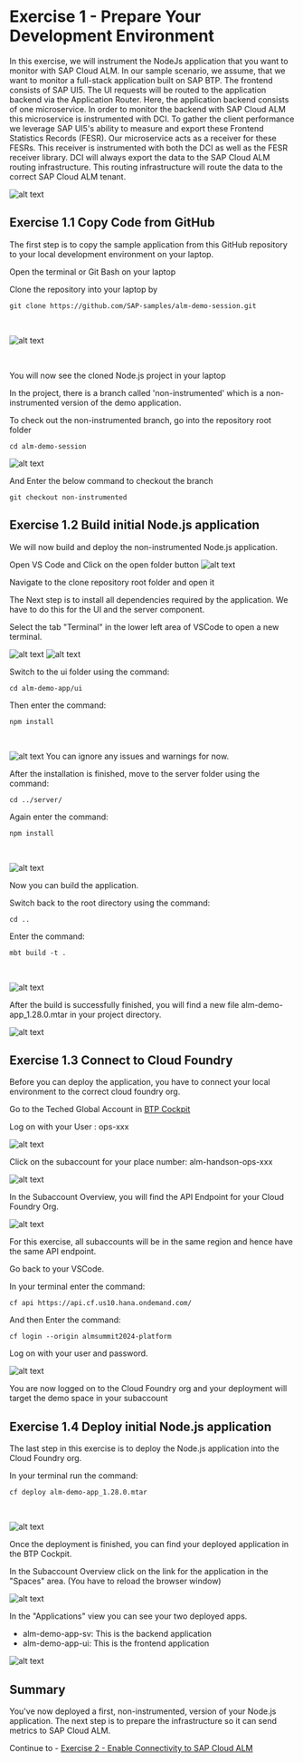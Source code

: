 # Exercise 1 - Prepare Your Development Environment

In this exercise, we will instrument the NodeJs application that you want to monitor with SAP Cloud ALM. 
In our sample scenario, we assume, that we want to monitor a full-stack application built on SAP BTP. The frontend consists of SAP UI5. The UI requests will be routed to the application backend via the Application Router. Here, the application backend consists of one microservice. In order to monitor the backend with SAP Cloud ALM this microservice is instrumented with DCI. To gather the client performance we leverage SAP UI5's ability to measure and export these Frontend Statistics Records (FESR). Our microservice acts as a receiver for these FESRs. This receiver is instrumented with both the DCI as well as the FESR receiver library. DCI will always export the data to the SAP Cloud ALM routing infrastructure. This routing infrastructure will route the data to the correct SAP Cloud ALM tenant.

<!---![image](https://github.com/SAP-samples/teched2023-XP261/assets/113598836/975d1a50-46c7-4014-b91e-fd0f75153874)-->
<!-- ![image](image/975d1a50-46c7-4014-b91e-fd0f75153874.png) -->

![alt text](image-12.png)

## Exercise 1.1 Copy Code from GitHub

The first step is to copy the sample application from this GitHub repository to your local development environment on your laptop.

Open the terminal or Git Bash on your laptop
<br><!---![image](https://github.com/andrea-schu/teched2023-XP261/assets/113598836/1f3c6050-dd18-444d-92fd-341135e04494)-->
<!-- ![image](image/openintellij.png) -->

Clone the repository into your laptop by
```
git clone https://github.com/SAP-samples/alm-demo-session.git
```
<br><!---![image](https://github.com/andrea-schu/teched2023-XP261/assets/113598836/23db97d8-640b-4107-bdc9-c57a791a4fe1)-->
<!-- ![image](image/getfromvcs.png) -->
![alt text](image.png)

<!-- If IntelliJ opens with an already added project, please choose File > New > Project from Version Control
<br><!---![image](https://github.com/SAP-samples/teched2023-XP261/assets/113598836/61a6c234-bd1c-49b6-ad75-934596d87346)-->
<!-- ![image](image/61a6c234-bd1c-49b6-ad75-934596d87346.png) -->

<!-- Paste the following URL: https://github.com/SAP-samples/teched2023-XP261.git  -->
<!-- Then click on "Clone". -->
<br><!---![image](https://github.com/andrea-schu/teched2023-XP261/assets/113598836/e77ac5ec-2a6d-4e88-bf87-555a7a446978)-->
<!-- ![image](image/vcsclone.png) -->

You will now see the cloned Node.js project in your laptop
<br><!---![image](https://github.com/SAP-samples/teched2023-XP261/assets/113598836/28ce30df-dc99-44c4-aff0-45dc25568d12)-->
<!-- ![image](image/28ce30df-dc99-44c4-aff0-45dc25568d12.png) -->

In the project, there is a branch called 'non-instrumented' which is a non-instrumented version of the demo application.

To check out the non-instrumented branch, go into the repository root folder
```
cd alm-demo-session
```
![alt text](image-1.png)

And Enter the below command to checkout the branch
```
git checkout non-instrumented
```


<!-- <br>-![image](https://github.com/SAP-samples/teched2023-XP261/assets/113598836/4ef137aa-ce3e-465a-8dbd-90abd9d808aa) -->
<!-- ![image](image/4ef137aa-ce3e-465a-8dbd-90abd9d808aa.png) -->

<!-- Open the tree "Remote" -> "origin" and select the entry "non-instrumented". Then click on "Checkout" -->
<!-- <br>-![image](https://github.com/SAP-samples/teched2023-XP261/assets/113598836/04d740c0-9c2a-4d22-8939-8b70da6d4ee0) -->
<!-- ![image](image/04d740c0-9c2a-4d22-8939-8b70da6d4ee0.png) -->

## Exercise 1.2 Build initial Node.js application

We will now build and deploy the non-instrumented Node.js application.

Open VS Code and Click on the open folder button
![alt text](image-2.png)

Navigate to the clone repository root folder and open it

The Next step is to install all dependencies required by the application. We have to do this for the UI and the server component.

Select the tab "Terminal" in the lower left area of VSCode to open a new terminal.

![alt text](image-3.png)
![alt text](image-4.png)
<br><!---![image](https://github.com/SAP-samples/teched2023-XP261/assets/113598836/2b98eed1-b091-4967-b80f-205fefbe6335)-->
<!-- ![image](image/2b98eed1-b091-4967-b80f-205fefbe6335.png) -->

Switch to the ui folder using the command: 
```shell
cd alm-demo-app/ui
```
Then enter the command: 
```shell
npm install
```
<br><!---![image](https://github.com/SAP-samples/teched2023-XP261/assets/113598836/f49a9593-5aba-4478-8a57-97fe9a4584f4)-->
<!-- ![image](image/f49a9593-5aba-4478-8a57-97fe9a4584f4.png) -->
![alt text](image-5.png)
You can ignore any issues and warnings for now.

After the installation is finished, move to the server folder using the command: 
```shell
cd ../server/
```
Again enter the command: 
```shell
npm install
```
<br><!---![image](https://github.com/SAP-samples/teched2023-XP261/assets/113598836/02052a1f-eb94-49a8-9e80-7d8729a601e8)-->
<!-- ![image](image/02052a1f-eb94-49a8-9e80-7d8729a601e8.png) -->
![alt text](image-6.png)

Now you can build the application. 

Switch back to the root directory using the command: 
```shell
cd ..
```
Enter the command: 
```shell
mbt build -t .
```
<br><!---![image](https://github.com/SAP-samples/teched2023-XP261/assets/113598836/6cd01020-8de1-458e-ad4c-fd46ccb11ff1)-->
<!-- ![image](image/6cd01020-8de1-458e-ad4c-fd46ccb11ff1.png) -->
![alt text](image-7.png)

After the build is successfully finished, you will find a new file alm-demo-app_1.28.0.mtar in your project directory.
<br><!---![image](https://github.com/SAP-samples/teched2023-XP261/assets/113598836/f16a984a-0109-4100-9df2-26d90f6a20e6)-->
<!-- ![image](image/f16a984a-0109-4100-9df2-26d90f6a20e6.png) -->
![alt text](image-8.png)

## Exercise 1.3 Connect to Cloud Foundry

Before you can deploy the application, you have to connect your local environment to the correct cloud foundry org.

Go to the Teched Global Account in [BTP Cockpit](https://amer.cockpit.btp.cloud.sap/cockpit/?idp=tdct3ched1.accounts.ondemand.com#/globalaccount/e2a835b0-3011-4c79-818a-d7767c4627cd)

Log on with your User : ops-xxx
<br><!---![image](https://github.com/SAP-samples/teched2023-XP261/assets/113598836/5bc612e6-aa81-4796-887e-fe1a7f0a65bf)-->
<!-- ![image](image/5bc612e6-aa81-4796-887e-fe1a7f0a65bf.png) -->

![alt text](image-13.png)

Click on the subaccount for your place number: alm-handson-ops-xxx
<br><!---![image](https://github.com/SAP-samples/teched2023-XP261/assets/113598836/cdf735df-b432-4307-942b-75352d3c7dd0)-->
<!-- ![image](image/cdf735df-b432-4307-942b-75352d3c7dd0.png) -->
![alt text](image-14.png)

In the Subaccount Overview, you will find the API Endpoint for your Cloud Foundry Org.
<br><!---![image](https://github.com/SAP-samples/teched2023-XP261/assets/113598836/712053ea-d1d9-44cb-a883-ac69d9a9e780)-->
<!-- ![image](image/712053ea-d1d9-44cb-a883-ac69d9a9e780.png) -->

![alt text](image-15.png)

For this exercise, all subaccounts will be in the same region and hence have the same API endpoint. 

Go back to your VSCode. 

In your terminal enter the command: 
```shell
cf api https://api.cf.us10.hana.ondemand.com/
```
<!---![image](https://github.com/SAP-samples/teched2023-XP261/assets/113598836/a08efb2a-456d-4306-b2b1-cd07410bf2d2)-->
<!-- ![image](image/a08efb2a-456d-4306-b2b1-cd07410bf2d2.png) -->

And then Enter the command: 
```shell
cf login --origin almsummit2024-platform 
```
Log on with your user and password.
<br><!---![image](https://github.com/SAP-samples/teched2023-XP261/assets/113598836/291f2c83-d2a4-4c57-bbc2-aebf89a64d2e)-->
<!-- ![image](image/291f2c83-d2a4-4c57-bbc2-aebf89a64d2e.png) -->
![alt text](image-16.png)

You are now logged on to the Cloud Foundry org and your deployment will target the demo space in your subaccount

## Exercise 1.4 Deploy initial Node.js application

The last step in this exercise is to deploy the Node.js application into the Cloud Foundry org.

In your terminal run the command: 
```shell
cf deploy alm-demo-app_1.28.0.mtar
```
<br><!---![image](https://github.com/SAP-samples/teched2023-XP261/assets/113598836/f310d263-10b7-4bc5-a84f-cebf554d3112)-->
<!-- ![image](image/f310d263-10b7-4bc5-a84f-cebf554d3112.png) -->
![alt text](image-9.png)

Once the deployment is finished, you can find your deployed application in the BTP Cockpit.

In the Subaccount Overview click on the link for the application in the "Spaces" area. (You have to reload the browser window)
<br><!---![image](https://github.com/SAP-samples/teched2023-XP261/assets/113598836/f7297b2c-adf5-446e-8012-c6d24aa18a8e)-->
<!-- ![image](image/f7297b2c-adf5-446e-8012-c6d24aa18a8e.png) -->
![alt text](image-10.png)

In the "Applications" view you can see your two deployed apps. 
- alm-demo-app-sv: This is the backend application
- alm-demo-app-ui: This is the frontend application
<br><!---![image](https://github.com/SAP-samples/teched2023-XP261/assets/113598836/4fe2d9d8-ee72-4fb8-aee8-0175fd2cc4ad)-->
<!-- ![image](image/4fe2d9d8-ee72-4fb8-aee8-0175fd2cc4ad.png) -->
![alt text](image-11.png)

## Summary

You've now deployed a first, non-instrumented, version of your Node.js application. The next step is to prepare the infrastructure so it can send metrics to SAP Cloud ALM.

Continue to - [Exercise 2 - Enable Connectivity to SAP Cloud ALM](../ex2/README.md)
